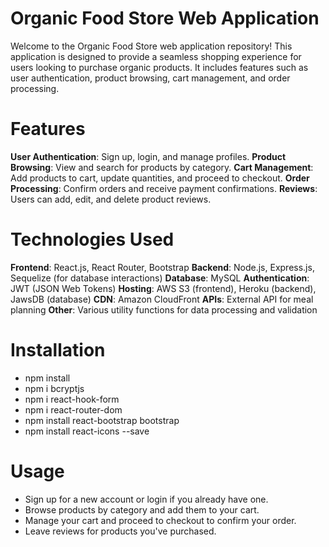 # Organic Food Store Web Application
Welcome to the Organic Food Store web application repository! This application is designed to provide a seamless shopping experience for users looking to purchase organic products. It includes features such as user authentication, product browsing, cart management, and order processing.

# Features
**User Authentication**: Sign up, login, and manage profiles.
**Product Browsing**: View and search for products by category.
**Cart Management**: Add products to cart, update quantities, and proceed to checkout.
**Order Processing**: Confirm orders and receive payment confirmations.
**Reviews**: Users can add, edit, and delete product reviews.

# Technologies Used
**Frontend**: React.js, React Router, Bootstrap
**Backend**: Node.js, Express.js, Sequelize (for database interactions)
**Database**: MySQL
**Authentication**: JWT (JSON Web Tokens)
**Hosting**: AWS S3 (frontend), Heroku (backend), JawsDB (database)
**CDN**: Amazon CloudFront
**APIs**: External API for meal planning
**Other**: Various utility functions for data processing and validation

# Installation
- npm install
- npm i bcryptjs
- npm i react-hook-form
- npm i react-router-dom
- npm install react-bootstrap bootstrap
- npm install react-icons --save

# Usage
- Sign up for a new account or login if you already have one.
- Browse products by category and add them to your cart.
- Manage your cart and proceed to checkout to confirm your order.
- Leave reviews for products you've purchased. 
